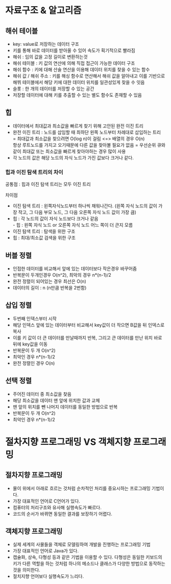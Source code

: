 # 자료구조 & 알고리즘

## 해쉬 테이블

- key: value로 저장하는 데이터 구조
- 키를 통해 바로 데이터를 받아올 수 있어 속도가 획기적으로 빨라짐
- 해쉬 : 임의 값을 고정 길이로 변환하는것
- 해쉬 테이블 : 키 값의 연산에 의해 직접 접근이 가능한 데이터 구조
- 해쉬 함수 : 키에 대해 산술 연산을 이용해 데이터 위치를 찾을 수 있는 함수
- 해쉬 값 / 해쉬 주소 : 키를 해싱 함수로 연산해서 해쉬 값을 알아내고 이를 기반으로 해뷔 테이블에서 해당 키에 대한 데이터 위치를 일관성있게 찾을 수 잇음
- 슬롯 : 한 개의 데이터를 저장할 수 있는 공간
- 저장할 데이터에 대해 키를 추출할 수 있는 별도 함수도 존재할 수 있음

## 힙

- 데이터에서 최대값과 최소값을 빠르게 찾기 위해 고안된 완전 이진 트리
- 완전 이진 트리 : 노드를 삽임할 때 최하단 왼쪽 노드부터 차례대로 삽입하는 트리  
    = 최대값과 최소값을 찾으려면 O(log n)이 걸림 &lt;=&gt; 배열의 경우 O(n)  
    항상 루트노드를 가지고 오기때문에 다른 값을 찾아볼 필요가 없음   = 우선순위 큐와 같이 최대값 또는 최소값을 빠르게 찾아야하는 경우 많이 사용
- 각 노드의 값은 해당 노드의 자식 노드가 가진 값보다 크거나 같다.

### 힙과 이진 탐색 트리의 차이

공통점 : 힙과 이진 탐색 트리는 모두 이진 트리

차이점

- 이진 탐색 트리 : 왼쪽자식노드부터 하나씩 채워나간다. (왼쪽 자식 노드의 값이 가장 작고, 그 다음 부모 노드, 그 다음 오른쪽 자식 노드 값이 가장 큼)
- 힙 : 각 노드의 값이 자식 노드보다 크거나 같음  
    \- 힙 : 왼쪽 자식 노드 or 오른쪽 자식 노드 어느 쪽이 더 큰지 모름
- 이진 탐색 트리 : 탐색을 위한 구조
- 힙 : 최대/최소값 검색을 위한 구조

## 버블 정렬

- 인접한 데이터를 비교해서 앞에 있는 데이터보다 작은경우 바꾸어줌
- 반복문이 두개인경우 O(n^2), 최악의 경우 n*(n-1)/2
- 완전 정렬이 되어있는 경우 최선은 O(n)
- 데이터의 길이 : n (n만큼 반복을 2번함)

## 삽입 정렬
- 두번째 인덱스부터 시작
- 해당 인덱스 앞에 있는 데이터부터 비교해서 key값이 더 작으면 B값을 뒤 인덱스로 복사
- 이를 키 값이 더 큰 데이터를 만날때까지 반복, 그리고 큰 데이터를 만난 위치 바로 뒤에 key값을 이동
- 반복문이 두 개 O(n^2)
- 최악인 경우 n*(n-1)/2
- 완전 정렬인 경우 O(n)

## 선택 정렬
- 주어진 데이터 중 최소값을 찾음
- 해당 최소값을 데이터 맨 앞에 위치한 값과 교체
- 맨 앞의 위치를 뺀 나머지 데이터를 동일한 방법으로 반복
- 반복문이 두 개 O(n^2)
- 최악인 경우 n*(n-1)/2

# 절차지향 프로그래밍 VS 객체지향 프로그래밍

## 절차지향 프로그래밍
- 물이 위에서 아래로 흐르는 것처럼 순차적인 처리를 중요시하는 프로그래밍 기법이다.
- 가장 대표적인 언어로 C언어가 있다.
- 컴퓨터의 처리구조와 유사해 실행속도가 빠르다.
- 코드의 순서가 바뀌면 동일한 결과를 보장하기 어렵다.

## 객체지향 프로그래밍
- 실제 세계의 사물들을 객체로 모델링하여 개발을 진행하는 프로그래밍 기법
- 가장 대표적인 언어로 Java가 있다.
- 캡슐화, 상속, 다형성 등과 같은 기법을 이용할 수 있다. 다형성은 동일한 키보드의 키가 다른 역할을 하는 것처럼 하나의 메소드나 클래스가 다양한 방법으로 동작하는 것을 의미한다.
- 절치지향 언어보다 실행속도가 느리다.
